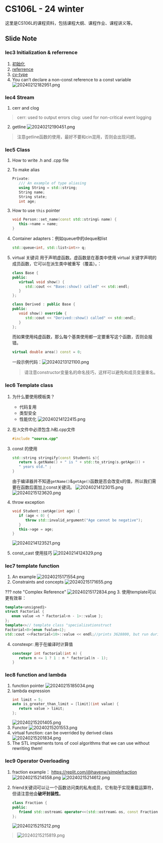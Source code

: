 # CS106L - 24 winter

这里是CS106L的课程资料，包括课程大纲、课程作业、课程讲义等。

## Slide Note

### lec3 Initialization & referrence
1. [初始化](https://en.cppreference.com/w/cpp/language/initialization)
2. [referrence](https://en.cppreference.com/w/cpp/language/reference)
3. [cv-type](https://en.cppreference.com/w/cpp/language/cv)
4. You can’t declare a non-const reference to a const variable
   ![20240212182951.png](graph/20240212182951.png)

### lec4 Stream
1. cerr and clog
> cerr: used to output errors
> clog: used for non-critical event logging

2. getline
   ![20240212190451.png](graph/20240212190451.png)
> 注意getline函数的使用，最好不要和cin混用，否则会出现问题。

### lec5 Class
1. How to write .h and .cpp file
2. To make alias
   ```cpp
   Private:
      /// An example of type aliasing
      using String = std::string;
      String name;
      String state;
      int age;
   ```
3. How to use `this` pointer
   ```cpp
   void Person::set_name(const std::string& name) {
      this->name = name;
   }
   ```
4. Container adapters：例如queue中的deque和list
   ```cpp
   std::queue<int, std::list<int>> q;
   ```

5. virtual 关键词 用于声明虚函数。虚函数是在基类中使用 virtual 关键字声明的成员函数，它可以在派生类中被重写（覆盖）。：
   ```cpp
   class Base {
   public:
      virtual void show() {
         std::cout << "Base::show() called" << std::endl;
      }
   };

   class Derived : public Base {
   public:
      void show() override {
         std::cout << "Derived::show() called" << std::endl;
      }
   };
   ```

   而如果使用纯虚函数，那么每个基类使用都一定要重写这个函数，否则会报错。
   ```cpp
   virtual double area() const = 0;
   ```

   一段示例代码：![20240213121100.png](graph/20240213121100.png)
   > 请注意constructor变量名的命名技巧，这样可以避免和成员变量重名。

### lec6 Template class
1. 为什么要使用模板类？
   - 代码复用
   - 类型安全
   - 性能优化
   ![20240214122415.png](graph/20240214122415.png)

2. 在.h文件中必须包含.h和.cpp文件
   ```cpp
   #include "source.cpp"
   ```
3. const 的使用
   ```cpp
   std::string stringify(const Student& s){
      return s.getName() + " is " + std::to_string(s.getAge()) +
      " years old." ;
   }
   ```
   由于编译器并不知道`getName()`&`getAge()`函数是否会改变s的值，所以我们需要在函数后面加上const关键词。
   ![20240214123015.png](graph/20240214123015.png)
   ![20240215123620.png](graph/20240215123620.png)

4. throw exception
   ```cpp
   void Student::setAge(int age) {
      if (age < 0) {
         throw std::invalid_argument("Age cannot be negative");
      }
      this->age = age;
   }
   ```
   ![20240214123521.png](graph/20240214123521.png)
   
5. const_cast 使用技巧
   ![20240214124329.png](graph/20240214124329.png)

### lec7 template function
1. An example
   ![20240215171554.png](graph/20240215171554.png)
2. Constraints and concepts
   ![20240215171655.png](graph/20240215171655.png)

??? note "Complex Reference"
   ![20240215172834.png](graph/20240215172834.png)
3. 使用template可以更有效率：
   ```cpp
   template<unsigned1>
   struct Factorial {
      enum value =n * Factorial<n - 1>::value };
   };
   template<>// template class "specializationstruct 
   Factorial<0>{enum fvalue=1};
   std::cout <<Factorial<10>::value << endl;//prints 3628800, but run duringcompile time!
   ```
4. constexpr: 用于在编译时计算值
   ```cpp
   constexpr int factorial(int n) {
      return n <= 1 ? 1 : n * factorial(n - 1);
   }
   ```

### lec8 function and lambda
1. function pointer
   ![20240215185034.png](graph/20240215185034.png)
2. lambda expression
   ```cpp
   int limit = 5;
   auto is_greater_than_limit = [limit](int value) {
      return value > limit;
   };
   ```
   ![20240215201405.png](graph/20240215201405.png)
3. Functor
   ![20240215201553.png](graph/20240215201553.png)
4. virtual function: can be overrided by derived class
   ![20240215201834.png](graph/20240215201834.png)
5. The STL implements tons of cool algorithms that we
can use without rewriting them! 

### lec9 Operator Overloading
1. fraction example： https://replit.com/@havenw/simplefraction
![20240215214558.png](graph/20240215214558.png)
![20240215214612.png](graph/20240215214612.png)

2. friend关键词可以让一个函数访问类的私有成员，它有助于实现重载运算符，但请注意他会**破坏封装性**。
   ```cpp
   class Fraction {
   public:
      friend std::ostream& operator<<(std::ostream& os, const Fraction& f);
   };
   ```
   ![20240215215212.png](graph/20240215215212.png)


> ![20240215215819.png](graph/20240215215819.png)
